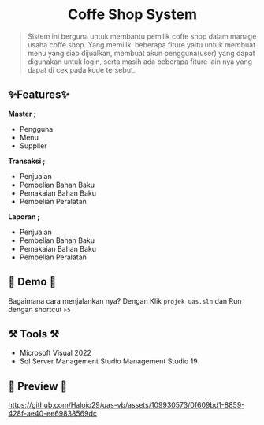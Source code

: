 <h1 align="center">Coffe Shop System</h1>

> Sistem ini berguna untuk membantu pemilik coffe shop dalam manage usaha coffe shop. Yang memiliki beberapa fiture yaitu untuk membuat menu yang siap dijualkan, membuat akun pengguna(user) yang dapat digunakan untuk login, serta masih ada beberapa fiture lain nya yang dapat di cek pada kode tersebut.

## ✨Features✨

**Master ;**
- Pengguna
- Menu
- Supplier

**Transaksi ;**
- Penjualan
- Pembelian Bahan Baku
- Pemakaian Bahan Baku
- Pembelian Peralatan

**Laporan ;**
- Penjualan
- Pembelian Bahan Baku
- Pemakaian Bahan Baku
- Pembelian Peralatan

## 🚀 Demo 🚀

Bagaimana cara menjalankan nya? Dengan Klik `projek uas.sln` dan Run dengan shortcut `F5`

## ⚒️ Tools ⚒️
- Microsoft Visual 2022
- Sql Server Management Studio Management Studio 19

## 📸 Preview 📸
https://github.com/Haloio29/uas-vb/assets/109930573/0f609bd1-8859-428f-ae40-ee69838569dc
